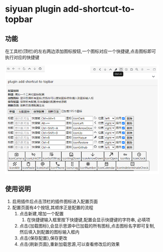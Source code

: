 

# siyuan plugin  add-shortcut-to-topbar

## 功能

在工具栏(顶栏)的左右两边添加图标按钮,一个图标对应一个快捷键,点击图标即可执行对应的快捷键


![](preview.png)

## 使用说明

1. 启用插件后点击顶栏的插件图标进入配置页面
2. 配置页面有4个按钮,其顺序正是配置的流程
   1. 点击新建,增加一个配置
      1. 在快捷键输入框里按下快捷键,配置会显示快捷键的字符串, 必填项
   2. 点击{加载图标},会显示思源中已加载的所有图标,点击图标名字即可复制,然后填入到配置的图标输入框内
   3. 点击{保存配置},保存更改
   4. 点击{刷新页面},重新加载思源,可以查看修改后的效果